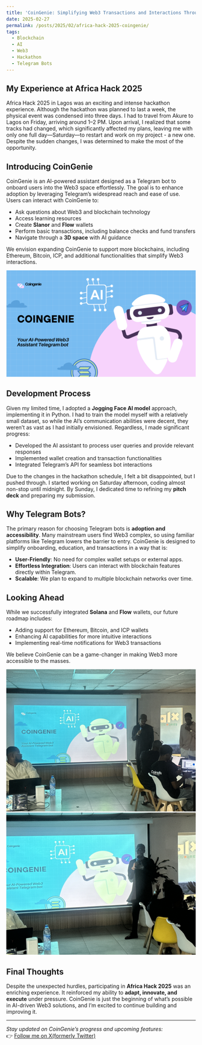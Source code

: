 ```yaml
---
title: 'CoinGenie: Simplifying Web3 Transactions and Interactions Through AI and Telegram Bots'
date: 2025-02-27
permalink: /posts/2025/02/africa-hack-2025-coingenie/
tags:
  - Blockchain
  - AI
  - Web3
  - Hackathon
  - Telegram Bots
---
```


## My Experience at Africa Hack 2025

Africa Hack 2025 in Lagos was an exciting and intense hackathon experience. Although the hackathon was planned to last a week, the physical event was condensed into three days. I had to travel from Akure to Lagos on Friday, arriving around 1–2 PM. Upon arrival, I realized that some tracks had changed, which significantly affected my plans, leaving me with only one full day—Saturday—to restart and work on my project - a new one. Despite the sudden changes, I was determined to make the most of the opportunity.

## Introducing CoinGenie

CoinGenie is an AI-powered assistant designed as a Telegram bot to onboard users into the Web3 space effortlessly. The goal is to enhance adoption by leveraging Telegram’s widespread reach and ease of use. Users can interact with CoinGenie to:

- Ask questions about Web3 and blockchain technology
- Access learning resources
- Create **Slanor** and **Flow** wallets
- Perform basic transactions, including balance checks and fund transfers
- Navigate through a **3D space** with AI guidance

We envision expanding CoinGenie to support more blockchains, including Ethereum, Bitcoin, ICP, and additional functionalities that simplify Web3 interactions.

![CoinGenie Screenshot](/images/coingenie-demo.png)

## Development Process

Given my limited time, I adopted a **Jogging Face AI model** approach, implementing it in Python. I had to train the model myself with a relatively small dataset, so while the AI’s communication abilities were decent, they weren’t as vast as I had initially envisioned. Regardless, I made significant progress:

- Developed the AI assistant to process user queries and provide relevant responses
- Implemented wallet creation and transaction functionalities
- Integrated Telegram’s API for seamless bot interactions

Due to the changes in the hackathon schedule, I felt a bit disappointed, but I pushed through. I started working on Saturday afternoon, coding almost non-stop until midnight. By Sunday, I dedicated time to refining my **pitch deck** and preparing my submission.

## Why Telegram Bots?

The primary reason for choosing Telegram bots is **adoption and accessibility**. Many mainstream users find Web3 complex, so using familiar platforms like Telegram lowers the barrier to entry. CoinGenie is designed to simplify onboarding, education, and transactions in a way that is:

- **User-Friendly**: No need for complex wallet setups or external apps.
- **Effortless Integration**: Users can interact with blockchain features directly within Telegram.
- **Scalable**: We plan to expand to multiple blockchain networks over time.

## Looking Ahead

While we successfully integrated **Solana** and **Flow** wallets, our future roadmap includes:

- Adding support for Ethereum, Bitcoin, and ICP wallets
- Enhancing AI capabilities for more intuitive interactions
- Implementing real-time notifications for Web3 transactions

We believe CoinGenie can be a game-changer in making Web3 more accessible to the masses.

![Hackathon Pitch](/images/hackathon.JPG)
![Hackathon Pitch](/images/hackathon2.JPG)

## Final Thoughts

Despite the unexpected hurdles, participating in **Africa Hack 2025** was an enriching experience. It reinforced my ability to **adapt, innovate, and execute** under pressure. CoinGenie is just the beginning of what’s possible in AI-driven Web3 solutions, and I’m excited to continue building and improving it.


---

*Stay updated on CoinGenie’s progress and upcoming features:*  
👉 [Follow me on X(formerly Twitter)](https://x.com/aj_success)

